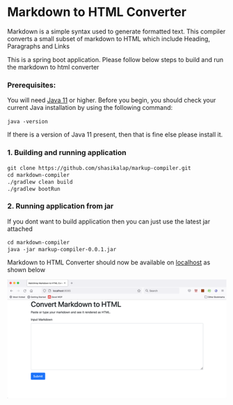 # Markdown to HTML Converter
Markdown is a simple syntax used to generate formatted text. This compiler converts a small subset of markdown to HTML which include Heading, Paragraphs and Links

This is a spring boot application. Please follow below steps to build and run the markdown to html converter

### Prerequisites: 
You will need [Java 11](https://www.java.com/en/) or higher. Before you begin, you should check your current Java installation by using the following command:

`java -version`

If there is a version of Java 11 present, then that is fine else please install it.

### 1. Building and running application
```
git clone https://github.com/shasikalap/markup-compiler.git
cd markdown-compiler
./gradlew clean build
./gradlew bootRun
```

### 2. Running application from jar
If you dont want to build application then you can just use the latest jar attached 

```
cd markdown-compiler
java -jar markup-compiler-0.0.1.jar
```

Markdown to HTML Converter should now be available on [localhost](http://localhost:8085) as shown below

![](MarkdownToHtmlConverter.png)

